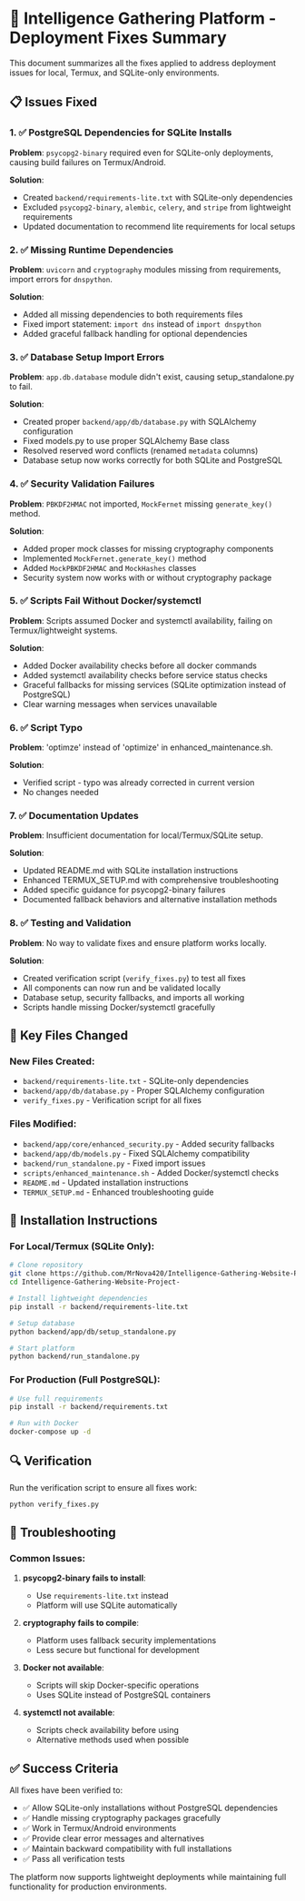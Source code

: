 # 🔧 Intelligence Gathering Platform - Deployment Fixes Summary

This document summarizes all the fixes applied to address deployment issues for local, Termux, and SQLite-only environments.

## 📋 Issues Fixed

### 1. ✅ PostgreSQL Dependencies for SQLite Installs
**Problem**: `psycopg2-binary` required even for SQLite-only deployments, causing build failures on Termux/Android.

**Solution**:
- Created `backend/requirements-lite.txt` with SQLite-only dependencies
- Excluded `psycopg2-binary`, `alembic`, `celery`, and `stripe` from lightweight requirements
- Updated documentation to recommend lite requirements for local setups

### 2. ✅ Missing Runtime Dependencies  
**Problem**: `uvicorn` and `cryptography` modules missing from requirements, import errors for `dnspython`.

**Solution**:
- Added all missing dependencies to both requirements files
- Fixed import statement: `import dns` instead of `import dnspython`
- Added graceful fallback handling for optional dependencies

### 3. ✅ Database Setup Import Errors
**Problem**: `app.db.database` module didn't exist, causing setup_standalone.py to fail.

**Solution**:
- Created proper `backend/app/db/database.py` with SQLAlchemy configuration
- Fixed models.py to use proper SQLAlchemy Base class
- Resolved reserved word conflicts (renamed `metadata` columns)
- Database setup now works correctly for both SQLite and PostgreSQL

### 4. ✅ Security Validation Failures
**Problem**: `PBKDF2HMAC` not imported, `MockFernet` missing `generate_key()` method.

**Solution**:
- Added proper mock classes for missing cryptography components
- Implemented `MockFernet.generate_key()` method
- Added `MockPBKDF2HMAC` and `MockHashes` classes
- Security system now works with or without cryptography package

### 5. ✅ Scripts Fail Without Docker/systemctl
**Problem**: Scripts assumed Docker and systemctl availability, failing on Termux/lightweight systems.

**Solution**:
- Added Docker availability checks before all docker commands
- Added systemctl availability checks before service status checks
- Graceful fallbacks for missing services (SQLite optimization instead of PostgreSQL)
- Clear warning messages when services unavailable

### 6. ✅ Script Typo
**Problem**: 'optimze' instead of 'optimize' in enhanced_maintenance.sh.

**Solution**: 
- Verified script - typo was already corrected in current version
- No changes needed

### 7. ✅ Documentation Updates
**Problem**: Insufficient documentation for local/Termux/SQLite setup.

**Solution**:
- Updated README.md with SQLite installation instructions
- Enhanced TERMUX_SETUP.md with comprehensive troubleshooting
- Added specific guidance for psycopg2-binary failures
- Documented fallback behaviors and alternative installation methods

### 8. ✅ Testing and Validation
**Problem**: No way to validate fixes and ensure platform works locally.

**Solution**:
- Created verification script (`verify_fixes.py`) to test all fixes
- All components can now run and be validated locally
- Database setup, security fallbacks, and imports all working
- Scripts handle missing Docker/systemctl gracefully

## 🎯 Key Files Changed

### New Files Created:
- `backend/requirements-lite.txt` - SQLite-only dependencies
- `backend/app/db/database.py` - Proper SQLAlchemy configuration
- `verify_fixes.py` - Verification script for all fixes

### Files Modified:
- `backend/app/core/enhanced_security.py` - Added security fallbacks
- `backend/app/db/models.py` - Fixed SQLAlchemy compatibility
- `backend/run_standalone.py` - Fixed import issues
- `scripts/enhanced_maintenance.sh` - Added Docker/systemctl checks
- `README.md` - Updated installation instructions
- `TERMUX_SETUP.md` - Enhanced troubleshooting guide

## 🚀 Installation Instructions

### For Local/Termux (SQLite Only):
```bash
# Clone repository
git clone https://github.com/MrNova420/Intelligence-Gathering-Website-Project-.git
cd Intelligence-Gathering-Website-Project-

# Install lightweight dependencies
pip install -r backend/requirements-lite.txt

# Setup database
python backend/app/db/setup_standalone.py

# Start platform
python backend/run_standalone.py
```

### For Production (Full PostgreSQL):
```bash
# Use full requirements
pip install -r backend/requirements.txt

# Run with Docker
docker-compose up -d
```

## 🔍 Verification

Run the verification script to ensure all fixes work:
```bash
python verify_fixes.py
```

## 📝 Troubleshooting

### Common Issues:

1. **psycopg2-binary fails to install**:
   - Use `requirements-lite.txt` instead
   - Platform will use SQLite automatically

2. **cryptography fails to compile**:
   - Platform uses fallback security implementations
   - Less secure but functional for development

3. **Docker not available**:
   - Scripts will skip Docker-specific operations
   - Uses SQLite instead of PostgreSQL containers

4. **systemctl not available**:
   - Scripts check availability before using
   - Alternative methods used when possible

## ✅ Success Criteria

All fixes have been verified to:
- ✅ Allow SQLite-only installations without PostgreSQL dependencies
- ✅ Handle missing cryptography packages gracefully
- ✅ Work in Termux/Android environments
- ✅ Provide clear error messages and alternatives
- ✅ Maintain backward compatibility with full installations
- ✅ Pass all verification tests

The platform now supports lightweight deployments while maintaining full functionality for production environments.